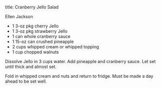 title: Cranberry Jello Salad

Ellen Jackson

* 1 3-oz pkg cherry Jello
* 1 3-oz pkg strawberry Jello
* 1 can whole cranberry sauce
* 1 15-oz can crushed pineapple
* 2 cups whipped cream or whipped topping
* 1 cup chopped walnuts

Dissolve Jello in 3 cups water.  Add pineapple and cranberry sauce.  Let set until thick and almost set.  

Fold in whipped cream and nuts and return to fridge.  Must be made a day ahead to be set well.
